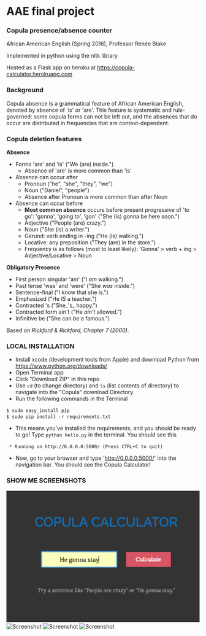# AAE final project
### Copula presence/absence counter
African American English (Spring 2016), Professor Renée Blake

Implemented in python using the nltk library

Hosted as a Flask app on heroku at https://copula-calculator.herokuapp.com

### Background
Copula absence is a grammatical feature of African American English, denoted by absence of 'is' or 'are'. This feature is systematic and rule-governed: some copula forms can not be left out, and the absences that do occur are distributed in frequencies that are context-dependent.

### Copula deletion features

**Absence**
- Forms 'are' and 'is' ("We (are) inside.")
  - Absence of 'are' is more common than 'is'
- Absence can occur after
  - Pronoun ("he", "she", "they", "we")
  - Noun ("Daniel", "people")
  - Absence after Pronoun is more common than after Noun
- Absence can occur before
  - **Most common absence** occurs before present progressive of 'to go': 'gonna', 'going to', 'gon' ("She (is) gonna be here soon.")
  - Adjective ("People (are) crazy.")
  - Noun ("She (is) a writer.")
  - Gerund: verb ending in -ing ("He (is) walking.")
  - Locative: any preposition ("They (are) in the store.")
  - Frequency is as follows (most to least likely): 'Gonna' > verb + ing > Adjective/Locative > Noun


**Obligatory Presence**
- First person singular 'am' ("I _am_ walking.")
- Past tense 'was' and 'were' ("She _was_ inside.")
- Sentence-final ("I know that she _is_.")
- Emphasized ("He _IS_ a teacher.")
- Contracted 's ("She_'s_ happy.")
- Contracted form ain't ("He _ain't_ allowed.")
- Infinitive be ("She can _be_ a famous.")


Based on *Rickford & Rickford, Chapter 7 (2000)*.

### LOCAL INSTALLATION
- Install xcode (development tools from Apple) and download Python from https://www.python.org/downloads/
- Open Terminal app
- Click "Download ZIP" in this repo
- Use `cd` (to change directory) and `ls` (list contents of directory) to navigate into the "Copula" download Directory
- Run the following commands in the Terminal
```
$ sudo easy_install pip
$ sudo pip install -r requirements.txt
```
- This means you've installed the requirements, and you should be ready to go! Type `python hello.py` in the terminal. You should see this
```
 * Running on http://0.0.0.0:5000/ (Press CTRL+C to quit)
```
- Now, go to your browser and type 'http://0.0.0.0:5000/' into the navigation bar. You should see the Copula Calculator!

### SHOW ME SCREENSHOTS

![Screenshot](/images/1.png?raw=true "Screenshot")
![Screenshot](https://github.com/kcp288/copula/images/2.png "Logo Title Text 1")
![Screenshot](https://github.com/kcp288/copula/images/3.png "Logo Title Text 1")
![Screenshot](https://github.com/kcp288/copula/images/4.png "Logo Title Text 1")
